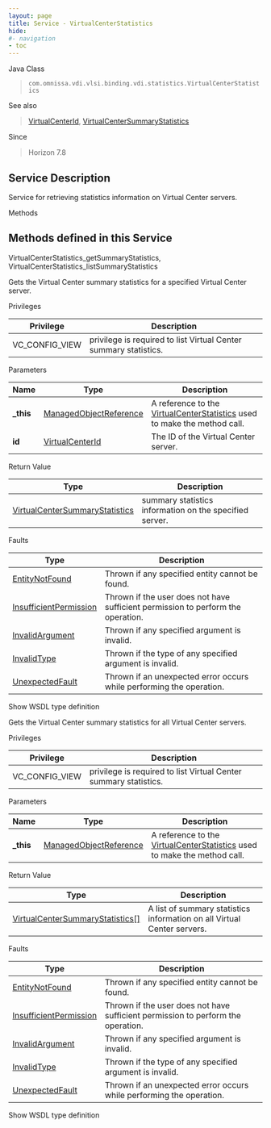 ```yaml
---
layout: page
title: Service - VirtualCenterStatistics
hide:
#- navigation
- toc
---
```








Java Class
> `com.omnissa.vdi.vlsi.binding.vdi.statistics.VirtualCenterStatistics`

See also
> [VirtualCenterId](vdi.entity.VirtualCenterId.md), [VirtualCenterSummaryStatistics](vdi.statistics.VirtualCenterStatistics.VirtualCenterSummaryStatistics.md)

Since
> Horizon 7.8





## Service Description

Service for retrieving statistics information on Virtual Center servers.

Methods

Methods defined in this Service
---
VirtualCenterStatistics_getSummaryStatistics, VirtualCenterStatistics_listSummaryStatistics




Gets the Virtual Center summary statistics for a specified Virtual Center server.

Privileges

Privilege |  Description
---|---
VC_CONFIG_VIEW|  privilege is required to list Virtual Center summary statistics.



Parameters

Name| Type| Description
---|---|---
**_this**| [ManagedObjectReference](vmodl.ManagedObjectReference.md)|  A reference to the [VirtualCenterStatistics](vdi.statistics.VirtualCenterStatistics.md) used to make the method call.
**id**| [VirtualCenterId](vdi.entity.VirtualCenterId.md)|  The ID of the Virtual Center server.




Return Value

Type |  Description
---|---
[VirtualCenterSummaryStatistics](vdi.statistics.VirtualCenterStatistics.VirtualCenterSummaryStatistics.md)| summary statistics information on the specified server.



Faults

Type |  Description
---|---
[EntityNotFound](vdi.fault.EntityNotFound.md)| Thrown if any specified entity cannot be found.
[InsufficientPermission](vdi.fault.InsufficientPermission.md)| Thrown if the user does not have sufficient permission to perform the operation.
[InvalidArgument](vdi.fault.InvalidArgument.md)| Thrown if any specified argument is invalid.
[InvalidType](vdi.fault.InvalidType.md)| Thrown if the type of any specified argument is invalid.
[UnexpectedFault](vdi.fault.UnexpectedFault.md)| Thrown if an unexpected error occurs while performing the operation.

Show WSDL type definition







Gets the Virtual Center summary statistics for all Virtual Center servers.

Privileges

Privilege |  Description
---|---
VC_CONFIG_VIEW|  privilege is required to list Virtual Center summary statistics.



Parameters

Name| Type| Description
---|---|---
**_this**| [ManagedObjectReference](vmodl.ManagedObjectReference.md)|  A reference to the [VirtualCenterStatistics](vdi.statistics.VirtualCenterStatistics.md) used to make the method call.



Return Value

Type |  Description
---|---
[VirtualCenterSummaryStatistics[]](vdi.statistics.VirtualCenterStatistics.VirtualCenterSummaryStatistics.md)| A list of summary statistics information on all Virtual Center servers.



Faults

Type |  Description
---|---
[EntityNotFound](vdi.fault.EntityNotFound.md)| Thrown if any specified entity cannot be found.
[InsufficientPermission](vdi.fault.InsufficientPermission.md)| Thrown if the user does not have sufficient permission to perform the operation.
[InvalidArgument](vdi.fault.InvalidArgument.md)| Thrown if any specified argument is invalid.
[InvalidType](vdi.fault.InvalidType.md)| Thrown if the type of any specified argument is invalid.
[UnexpectedFault](vdi.fault.UnexpectedFault.md)| Thrown if an unexpected error occurs while performing the operation.

Show WSDL type definition












 
